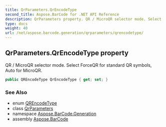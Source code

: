 ```yaml
---
title: QrParameters.QrEncodeType
second_title: Aspose.BarCode for .NET API Reference
description: QrParameters property. QR / MicroQR selector mode. Select ForceQR for standard QR symbols Auto for MicroQR
type: docs
weight: 40
url: /net/aspose.barcode.generation/qrparameters/qrencodetype/
---
```

## QrParameters.QrEncodeType property

QR / MicroQR selector mode. Select ForceQR for standard QR symbols, Auto for MicroQR.

```csharp
public QREncodeType QrEncodeType { get; set; }
```

### See Also

* enum [QREncodeType](../../qrencodetype/)
* class [QrParameters](../)
* namespace [Aspose.BarCode.Generation](../../../aspose.barcode.generation/)
* assembly [Aspose.BarCode](../../../)


